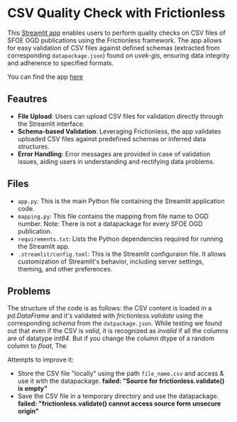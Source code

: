 # CSV Quality Check with Frictionless
This [Streamlit app](https://bfe-ogd-quality-process.streamlit.app/) enables users to perform quality checks on CSV files of SFOE OGD publications using the Frictionless framework. The app allows for easy validation of CSV files against defined schemas (extracted from corresponding `datapackage.json`) found on _uvek-gis_, ensuring data integrity and adherence to specified formats.

You can find the app [here](https://bfe-ogd-quality-process.streamlit.app/)

## Feautres
- **File Upload**: Users can upload CSV files for validation directly through the Streamlit interface.
- **Schema-based Validation**: Leveraging Frictionless, the app validates uploaded CSV files against predefined schemas or inferred data structures.
- **Error Handling**: Error messages are provided in case of validation issues, aiding users in understanding and rectifying data problems.


## Files
- `app.py`: This is the main Python file containing the Streamlit application code.
- `mapping.py`: This file contains the mapping from file name to OGD number. Note: There is not a datapackage for every SFOE OGD publication.
- `requirements.txt`: Lists the Python dependencies required for running the Streamlit app.
- `.streamlit/config.toml`: This is the Streamlit configuraion file. It allows customization of Streamlit's behavior, including server settings, theming, and other preferences.


## Problems
The structure of the code is as follows: the CSV content is loaded in a _pd.DataFrame_ and it's validated with _frictionless.validate_ using the corresponding _schema_ from the `datpackage.json`.
While testing we found out that even if the CSV is _valid_, it is recognized as _invalid_ if all the columns are of datatype _int64_. But if you change the column dtype of a random column to _float_, The

Attempts to improve it:
- Store the CSV file "locally" using the path `file_name.csv` and access & use it with the datapackage. **failed: "Source for frictionless.validate() is empty"**
- Save the CSV file in a temporary directory and use the datapackage. **failed: "frictionless.validate() cannot access source form unsecure origin"**
